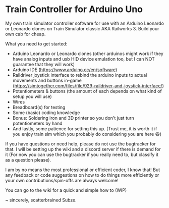 # Train Controller for Arduino Uno
My own train simulator controller software for use with an Arduino Leonardo or Leonardo clones on Train Simulator classic AKA Railworks 3. Build your own cab for cheap.

What you need to get started:
- Arduino Leonardo or Leonardo clones (other arduinos might work if they have analog inputs and usb HID device emulation too, but I can NOT guarantee that they will work)
- Arduino IDE (https://www.arduino.cc/en/software)
- Raildriver joystick interface to rebind the arduino inputs to actual movements and buttons in-game (https://simtogether.com/files/file/929-raildriver-and-joystick-interface/)
- Potentiometers & buttons (the amount of each depends on what kind of setup you will use)
- Wires
- Breadboard(s) for testing
- Some (basic) coding knowledge
- Bonus: Soldering iron and 3D printer so you don't just turn potentiometers by hand
- And lastly, some patience for setting this up. (Trust me, it is worth it if you enjoy train sim which you probably do considering you are here 😆)

If you have questions or need help, please do not use the bugtracker for that. I will be setting up the wiki and a discord server if there is demand for it (For now you can use the bugtracker if you really need to, but classify it as a question please).

I am by no means the most professional or efficient coder, I know that! But any feedback or code suggestions on how to do things more efficiently or your own contributions/spin-offs are always welcome!

You can go to the wiki for a quick and simple how to (WIP)


~ sincerely, scatterbrained Subze.
